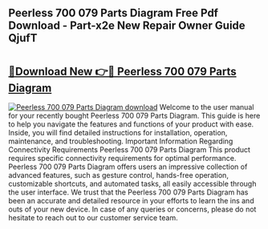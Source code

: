 ## Peerless 700 079 Parts Diagram Free Pdf Download - Part-x2e New Repair Owner Guide QjufT

# <h2><a href="http://dfnx77.blite.top/?on=Peerless+700+079+Parts+Diagram">🔗Download New 👉🔴 Peerless 700 079 Parts Diagram</a></h2>

[![Peerless 700 079 Parts Diagram download](https://i.imgur.com/lujVjoI.png)](http://dfnx77.blite.top/?on=Peerless+700+079+Parts+Diagram)
Welcome to the user manual for your recently bought Peerless 700 079 Parts Diagram. This guide is here to help you navigate the features and functions of your product with ease. Inside, you will find detailed instructions for installation, operation, maintenance, and troubleshooting. Important Information Regarding Connectivity Requirements Peerless 700 079 Parts Diagram This product requires specific connectivity requirements for optimal performance. Peerless 700 079 Parts Diagram offers users an impressive collection of advanced features, such as gesture control, hands-free operation, customizable shortcuts, and automated tasks, all easily accessible through the user interface. We trust that the Peerless 700 079 Parts Diagram has been an accurate and detailed resource in your efforts to learn the ins and outs of your new device. In case of any queries or concerns, please do not hesitate to reach out to our customer service team.
